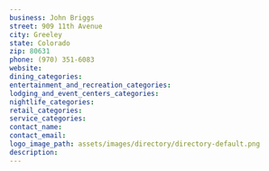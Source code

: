 ```yaml
---
business: John Briggs
street: 909 11th Avenue
city: Greeley
state: Colorado
zip: 80631
phone: (970) 351-6083
website: 
dining_categories: 
entertainment_and_recreation_categories: 
lodging_and_event_centers_categories: 
nightlife_categories: 
retail_categories: 
service_categories: 
contact_name: 
contact_email: 
logo_image_path: assets/images/directory/directory-default.png
description: 
---
```


